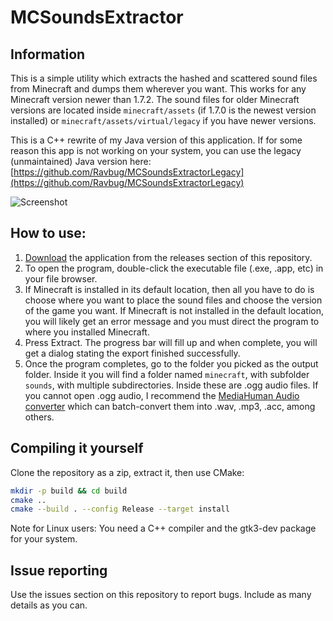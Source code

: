 # MCSoundsExtractor
## Information
This is a simple utility which extracts the hashed and scattered sound files from Minecraft and dumps them wherever you want. This works for any Minecraft version newer than 1.7.2. The sound files for older Minecraft versions are located inside ``minecraft/assets`` (if 1.7.0 is the newest version installed) or ``minecraft/assets/virtual/legacy`` if you have newer versions.

This is a C++ rewrite of my Java version of this application. If for some reason this app is not working on your system, you can
use the legacy (unmaintained) Java version here: [https://github.com/Ravbug/MCSoundsExtractorLegacy](https://github.com/Ravbug/MCSoundsExtractorLegacy)

![Screenshot](https://i.imgur.com/qInTOb4.png)

## How to use:
1. [Download](https://github.com/Ravbug/MCSoundsExtractor/releases) the application from the releases section of this repository.
2. To open the program, double-click the executable file (.exe, .app, etc) in your file browser.
3. If Minecraft is installed in its default location, then all you have to do is choose where you want to place the sound files and choose the version of the game you want. If Minecraft is not installed in the default location, you will likely get an error message and you must direct the program to where you installed Minecraft.
4. Press Extract. The progress bar will fill up and when complete, you will get a dialog stating the export finished successfully.
5. Once the program completes, go to the folder you picked as the output folder. Inside it you will find a folder named ``minecraft``, with subfolder ``sounds``, with multiple subdirectories. Inside these are .ogg audio files. If you cannot open .ogg audio, I recommend the [MediaHuman Audio converter](https://www.mediahuman.com/audio-converter/) which can batch-convert them into .wav, .mp3, .acc, among others.

## Compiling it yourself
Clone the repository as a zip, extract it, then use CMake:
```sh
mkdir -p build && cd build
cmake ..
cmake --build . --config Release --target install
```
Note for Linux users: You need a C++ compiler and the gtk3-dev package for your system.

## Issue reporting
Use the issues section on this repository to report bugs. Include as many details as you can.
